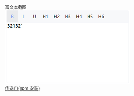 富文本截图  
![Image text](./src/assests/images/richtext.png)  
[传送门(npm 安装)](https://www.npmjs.com/package/richtext-qz)
